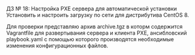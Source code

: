 ДЗ № 18: Настройка PXE сервера для автоматической установки Установить и настроить загрузку по сети для дистрибутива CentOS 8.

Для проверки представляю архив archive.tgz в которм содержится Vagrantfile для развертывания сервера и клиента PXE, ансибловский playbook.yaml с помощью которого производятся необходимые изменения конфигурационных файлов.
